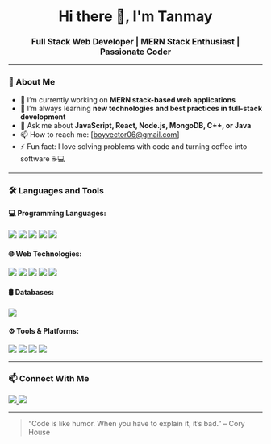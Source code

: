 <h1 align="center">Hi there 👋, I'm Tanmay</h1>
<h3 align="center">Full Stack Web Developer | MERN Stack Enthusiast | Passionate Coder</h3>

---

### 🚀 About Me

- 🔭 I’m currently working on **MERN stack-based web applications**
- 🌱 I’m always learning **new technologies and best practices in full-stack development**
- 💬 Ask me about **JavaScript, React, Node.js, MongoDB, C++, or Java**
- 📫 How to reach me: [boyvector06@gmail.com]
- ⚡ Fun fact: I love solving problems with code and turning coffee into software ☕💻

---

### 🛠️ Languages and Tools

#### 💻 Programming Languages:
<p>
  <img src="https://img.shields.io/badge/C++-00599C?style=flat&logo=cplusplus&logoColor=white" />
  <img src="https://img.shields.io/badge/C-00599C?style=flat&logo=c&logoColor=white" />
  <img src="https://img.shields.io/badge/Java-ED8B00?style=flat&logo=java&logoColor=white" />
  <img src="https://img.shields.io/badge/Python-3776AB?style=flat&logo=python&logoColor=white" />
  <img src="https://img.shields.io/badge/JavaScript-F7DF1E?style=flat&logo=javascript&logoColor=black" />
</p>

#### 🌐 Web Technologies:
<p>
  <img src="https://img.shields.io/badge/HTML5-E34F26?style=flat&logo=html5&logoColor=white" />
  <img src="https://img.shields.io/badge/CSS3-1572B6?style=flat&logo=css3&logoColor=white" />
  <img src="https://img.shields.io/badge/React-61DAFB?style=flat&logo=react&logoColor=black" />
  <img src="https://img.shields.io/badge/Node.js-339933?style=flat&logo=nodedotjs&logoColor=white" />
  <img src="https://img.shields.io/badge/Express.js-000000?style=flat&logo=express&logoColor=white" />
</p>

#### 🛢️ Databases:
<p>
  <img src="https://img.shields.io/badge/MongoDB-47A248?style=flat&logo=mongodb&logoColor=white" />
</p>

#### ⚙️ Tools & Platforms:
<p>
  <img src="https://img.shields.io/badge/Git-F05032?style=flat&logo=git&logoColor=white" />
  <img src="https://img.shields.io/badge/GitHub-181717?style=flat&logo=github&logoColor=white" />
  <img src="https://img.shields.io/badge/VS Code-007ACC?style=flat&logo=visual-studio-code&logoColor=white" />
  <img src="https://img.shields.io/badge/Postman-FF6C37?style=flat&logo=postman&logoColor=white" />
</p>

---

### 📫 Connect With Me

<p>
  <a href="https://www.linkedin.com/in/tanmayananda-sahoo-05851a342/" target="_blank">
    <img src="https://img.shields.io/badge/LinkedIn-blue?style=flat&logo=linkedin&logoColor=white" />
  </a>
  <a href="mailto:boyvector06@gmail.com">
    <img src="https://img.shields.io/badge/Gmail-D14836?style=flat&logo=gmail&logoColor=white" />
  </a>
<!--   <a href="https://your-portfolio-link.com" target="_blank">
    <img src="https://img.shields.io/badge/Portfolio-12100E?style=flat&logo=vercel&logoColor=white" />
  </a> -->
</p>

---

> “Code is like humor. When you have to explain it, it’s bad.” – Cory House
